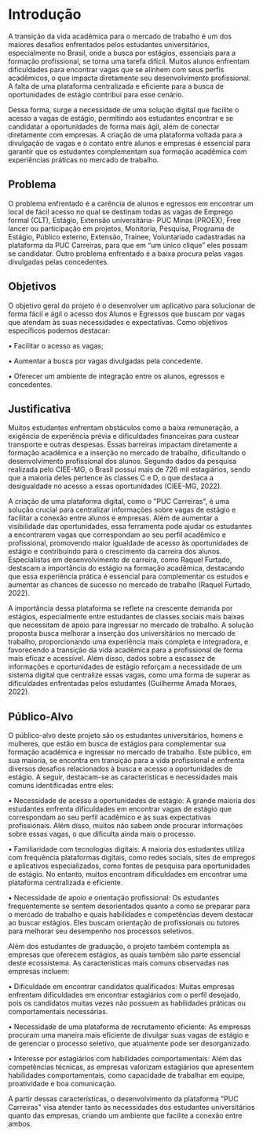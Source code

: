 # Introdução

A transição da vida acadêmica para o mercado de trabalho é um dos maiores desafios enfrentados pelos estudantes universitários, especialmente no Brasil, onde a busca por estágios, essenciais para a formação profissional, se torna uma tarefa difícil. Muitos alunos enfrentam dificuldades para encontrar vagas que se alinhem com seus perfis acadêmicos, o que impacta diretamente seu desenvolvimento profissional. A falta de uma plataforma centralizada e eficiente para a busca de oportunidades de estágio contribui para esse cenário.

Dessa forma, surge a necessidade de uma solução digital que facilite o acesso a vagas de estágio, permitindo aos estudantes encontrar e se candidatar a oportunidades de forma mais ágil, além de conectar diretamente com empresas. A criação de uma plataforma voltada para a divulgação de vagas e o contato entre alunos e empresas é essencial para garantir que os estudantes complementam sua formação acadêmica com experiências práticas no mercado de trabalho.


## Problema
O problema enfrentado é a carência de alunos e egressos em encontrar um local de fácil acesso no qual se destinam todas as vagas de Emprego formal (CLT), Estágio, Extensão universitária- PUC Minas (PROEX), Free lancer ou participação em projetos, Monitoria, Pesquisa, Programa de Estágio, Público externo, Extensão, Trainee, Voluntariado cadastradas na plataforma da PUC Carreiras, para que em “um único clique” eles possam se candidatar.
Outro problema enfrentado é a baixa procura pelas vagas divulgadas pelas concedentes. 

## Objetivos

O objetivo geral do projeto é o desenvolver um aplicativo para solucionar de forma fácil e ágil o acesso dos Alunos e Egressos que buscam por vagas que atendam às suas necessidades e expectativas. Como objetivos específicos podemos destacar:

•	Facilitar o acesso as vagas;

•	Aumentar a busca por vagas divulgadas pela concedente.

•	Oferecer um ambiente de integração entre os alunos, egressos e concedentes. 

## Justificativa

Muitos estudantes enfrentam obstáculos como a baixa remuneração, a exigência de experiência prévia e dificuldades financeiras para custear transporte e outras despesas. Essas barreiras impactam diretamente a formação acadêmica e a inserção no mercado de trabalho, dificultando o desenvolvimento profissional dos alunos. Segundo dados da pesquisa realizada pelo CIEE-MG, o Brasil possui mais de 726 mil estagiários, sendo que a maioria deles pertence às classes C e D, o que destaca a desigualdade no acesso a essas oportunidades (CIEE-MG, 2022).

A criação de uma plataforma digital, como o "PUC Carreiras", é uma solução crucial para centralizar informações sobre vagas de estágio e facilitar a conexão entre alunos e empresas. Além de aumentar a visibilidade das oportunidades, essa ferramenta pode ajudar os estudantes a encontrarem vagas que correspondam ao seu perfil acadêmico e profissional, promovendo maior igualdade de acesso às oportunidades de estágio e contribuindo para o crescimento da carreira dos alunos. Especialistas em desenvolvimento de carreira, como Raquel Furtado, destacam a importância do estágio na formação acadêmica, destacando que essa experiência prática é essencial para complementar os estudos e aumentar as chances de sucesso no mercado de trabalho (Raquel Furtado, 2022).

A importância dessa plataforma se reflete na crescente demanda por estágios, especialmente entre estudantes de classes sociais mais baixas que necessitam de apoio para ingressar no mercado de trabalho. A solução proposta busca melhorar a inserção dos universitários no mercado de trabalho, proporcionando uma experiência mais completa e integradora, e favorecendo a transição da vida acadêmica para a profissional de forma mais eficaz e acessível. Além disso, dados sobre a escassez de informações e oportunidades de estágio reforçam a necessidade de um sistema digital que centralize essas vagas, como uma forma de superar as dificuldades enfrentadas pelos estudantes (Guilherme Amada Moraes, 2022).

## Público-Alvo

O público-alvo deste projeto são os estudantes universitários, homens e mulheres, que estão em busca de estágios para complementar sua formação acadêmica e ingressar no mercado de trabalho. Este público, em sua maioria, se encontra em transição para a vida profissional e enfrenta diversos desafios relacionados à busca e acesso a oportunidades de estágio. A seguir, destacam-se as características e necessidades mais comuns identificadas entre eles:

•	Necessidade de acesso a oportunidades de estágio: A grande maioria dos estudantes enfrenta dificuldades em encontrar vagas de estágio que correspondam ao seu perfil acadêmico e às suas expectativas profissionais. Além disso, muitos não sabem onde procurar informações sobre essas vagas, o que dificulta ainda mais o processo.

•	Familiaridade com tecnologias digitais: A maioria dos estudantes utiliza com frequência plataformas digitais, como redes sociais, sites de empregos e aplicativos especializados, como fontes de pesquisa para oportunidades de estágio. No entanto, muitos encontram dificuldades em encontrar uma plataforma centralizada e eficiente.

•	Necessidade de apoio e orientação profissional: Os estudantes frequentemente se sentem desorientados quanto a como se preparar para o mercado de trabalho e quais habilidades e competências devem destacar ao buscar estágios. Eles buscam orientação de profissionais ou tutores para melhorar seu desempenho nos processos seletivos.

Além dos estudantes de graduação, o projeto também contempla as empresas que oferecem estágios, as quais também são parte essencial deste ecossistema. As características mais comuns observadas nas empresas incluem:

•	Dificuldade em encontrar candidatos qualificados: Muitas empresas enfrentam dificuldades em encontrar estagiários com o perfil desejado, pois os candidatos muitas vezes não possuem as habilidades práticas ou comportamentais necessárias.

•	Necessidade de uma plataforma de recrutamento eficiente: As empresas procuram uma maneira mais eficiente de divulgar suas vagas de estágio e de gerenciar o processo seletivo, que atualmente pode ser desorganizado.

•	Interesse por estagiários com habilidades comportamentais: Além das competências técnicas, as empresas valorizam estagiários que apresentem habilidades comportamentais, como capacidade de trabalhar em equipe, proatividade e boa comunicação.

A partir dessas características, o desenvolvimento da plataforma "PUC Carreiras" visa atender tanto às necessidades dos estudantes universitários quanto das empresas, criando um ambiente que facilite a conexão entre ambos.
